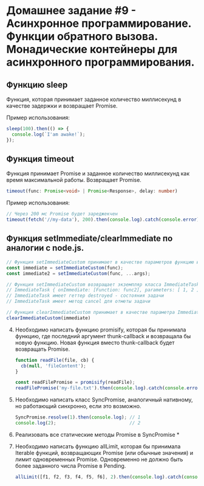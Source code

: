 # Домашнее задание #9 - Асинхронное программирование. Функции обратного вызова. Монадические контейнеры для асинхронного программирования.
## Функцию sleep
Функция, которая принимает заданное количество миллисекунд в качестве задержки и возвращает Promise.

Пример использования:
   ```js
   sleep(100).then(() => {
     console.log(`I'am awake!`);
   });
   ```
   
## Функция timeout
Функция принимает Promise и заданное количество миллисекунд как время максимальной работы. Возвращает Promise. 
```ts
timeout(func: Promise<void> | Promise<Response>, delay: number)
```

Пример использования:

   ```js
   // Через 200 мс Promise будет зареджекчен
   timeout(fetch('//my-data'), 200).then(console.log).catch(console.error);
   ```

## Функция setImmediate/clearImmediate по аналогии с node.js.
```js
// Функция setImmediateCustom принимает в качестве параметров функцию и аргументы функции
const immediate = setImmediateCustom(func);
const immediate2 = setImmediateCustom(func, ...args);

// Функция setImmediateCustom возвращает экземпляр класса ImmediateTask
// ImmediateTask { onImmediate: [Function: func2], parameters: [ 1, 2 ] }
// ImmediateTask имеет геттер destroyed - состояния задачи
// ImmediateTask имеет метод cancel для отметы задачи

// Функция clearImmediateCustom принимает в качестве параметра ImmediateTask и отменяет задачу
clearImmediateCustom(immediate)   
```

4. Необходимо написать функцию promisify, которая бы принимала функцию, где последний аргумент thunk-callback и возвращала бы
   новую функцию. Новая функция вместо thunk-callback будет возвращать Promise.

   ```js
   function readFile(file, cb) {
     cb(null, 'fileContent');
   }
   
   const readFilePromise = promisify(readFile);
   readFilePromise('my-file.txt').then(console.log).catch(console.error);
   ```

5. Необходимо написать класс SyncPromise, аналогичный нативному, но работающий синхронно, если это возможно.

   ```js
   SyncPromise.resolve(1).then(console.log); // 1
   console.log(2);                           // 2
   ```

6. Реализовать все статические методы Promise в SyncPromise *

7. Необходимо написать функцию allLimit, которая бы принимала Iterable функций, возвращающих Promise (или обычные значения) и лимит одновременных Promise.
   Одновременно не должно быть более заданного числа Promise в Pending.

   ```js
   allLimit([f1, f2, f3, f4, f5, f6], 2).then(console.log).catch(console.error);
